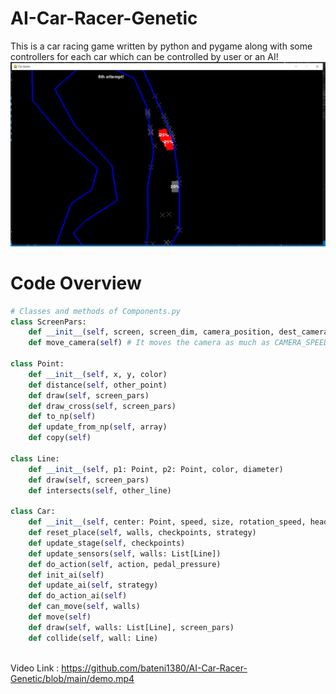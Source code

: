 # AI-Car-Racer-Genetic
This is a car racing game written by python and pygame along with some controllers for each car which can be controlled by user or an AI!
![](https://github.com/bateni1380/AI-Car-Racer-Genetic/blob/main/Capture.PNG)

# Code Overview
```python
# Classes and methods of Components.py
class ScreenPars:
    def __init__(self, screen, screen_dim, camera_position, dest_camera_position)
    def move_camera(self) # It moves the camera as much as CAMERA_SPEED from camera_position to dest_camera_position

class Point:
    def __init__(self, x, y, color)
    def distance(self, other_point)
    def draw(self, screen_pars)
    def draw_cross(self, screen_pars)
    def to_np(self)
    def update_from_np(self, array)
    def copy(self)

class Line:
    def __init__(self, p1: Point, p2: Point, color, diameter)
    def draw(self, screen_pars)
    def intersects(self, other_line)

class Car:
    def __init__(self, center: Point, speed, size, rotation_speed, heading, color)
    def reset_place(self, walls, checkpoints, strategy)
    def update_stage(self, checkpoints)
    def update_sensors(self, walls: List[Line])
    def do_action(self, action, pedal_pressure)
    def init_ai(self)
    def update_ai(self, strategy)
    def do_action_ai(self)
    def can_move(self, walls)
    def move(self)
    def draw(self, walls: List[Line], screen_pars)
    def collide(self, wall: Line)



```

Video Link : https://github.com/bateni1380/AI-Car-Racer-Genetic/blob/main/demo.mp4
